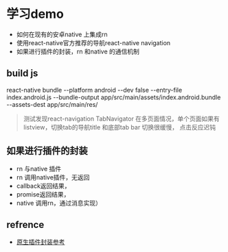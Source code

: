 # 学习demo
- 如何在现有的安卓native 上集成rn
- 使用react-native官方推荐的导航react-native navigation
- 如果进行插件的封装，rn 和native 的通信机制
## build js
react-native bundle --platform android --dev false --entry-file index.android.js --bundle-output app/src/main/assets/index.android.bundle --assets-dest app/src/main/res/

> 测试发现react-navigation TabNavigator
在多页面情况，单个页面如果有listview，切换tab的导航title 和底部tab bar 切换很缓慢，
点击反应迟钝

## 如果进行插件的封装
- rn 与native 插件
- rn 调用native插件，无返回
- callback返回结果，
- promise返回结果，
- native 调用rn，通过消息实现）

## refrence
- [原生插件封装参考](http://www.lcode.org/react-native%E8%BF%9B%E9%98%B6%E4%B9%8B%E5%8E%9F%E7%94%9F%E6%A8%A1%E5%9D%97%E7%BB%84%E4%BB%B6%E5%B0%81%E8%A3%85%E5%9F%BA%E7%A1%80%E7%AF%871-%E9%80%82/)